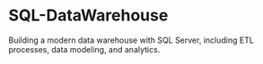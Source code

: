 # SQL-DataWarehouse
Building a modern data warehouse with SQL Server, including ETL processes, data modeling, and analytics.
